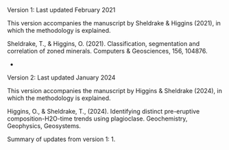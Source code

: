 Version 1: Last updated February 2021

This version accompanies the manuscript by Sheldrake & Higgins (2021), in which the methodology is explained.

Sheldrake, T., & Higgins, O. (2021). Classification, segmentation and correlation of zoned minerals. Computers & Geosciences, 156, 104876.

-

Version 2: Last updated January 2024

This version accompanies the manuscript by Higgins & Sheldrake (2024), in which the methodology is explained.

Higgins, O., & Sheldrake, T., (2024). Identifying distinct pre-eruptive composition-H2O-time trends using plagioclase. Geochemistry, Geophysics, Geosystems.

Summary of updates from version 1:
1. 
